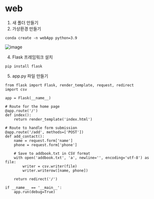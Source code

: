 # web

1. 새 폴더 만들기
2. 가상환경 만들기
```
conda create -n webApp python=3.9
```
![image](https://github.com/user-attachments/assets/fc12bdc5-01bc-4be6-a355-e4bbb2260745)

4. Flask 프레임워크 설치
```
pip install flask
```
5. app.py 파일 만들기
```
from flask import Flask, render_template, request, redirect
import csv

app = Flask(__name__)

# Route for the home page
@app.route('/')
def index():
    return render_template('index.html')

# Route to handle form submission
@app.route('/add', methods=['POST'])
def add_contact():
    name = request.form['name']
    phone = request.form['phone']

    # Save to addbook.txt in CSV format
    with open('addbook.txt', 'a', newline='', encoding='utf-8') as file:
        writer = csv.writer(file)
        writer.writerow([name, phone])

    return redirect('/')

if __name__ == '__main__':
    app.run(debug=True)
```
